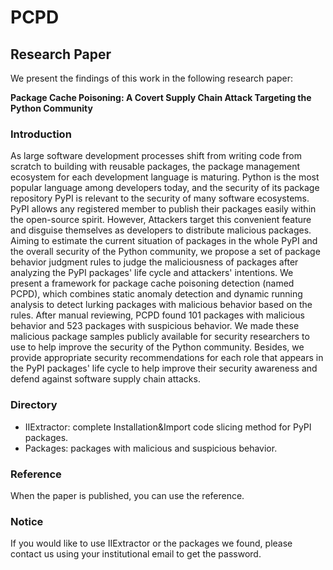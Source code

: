 # PCPD

## Research Paper

We present the findings of this work in the following research paper:

**Package Cache Poisoning: A Covert Supply Chain Attack Targeting the Python Community**

### Introduction

As large software development processes shift from writing code from scratch to building with reusable packages, the package management ecosystem for each development language is maturing. Python is the most popular language among developers today, and the security of its package repository PyPI is relevant to the security of many software ecosystems. PyPI allows any registered member to publish their packages easily within the open-source spirit. However, Attackers target this convenient feature and disguise themselves as developers to distribute malicious packages. Aiming to estimate the current situation of packages in the whole PyPI and the overall security of the Python community, we propose a set of package behavior judgment rules to judge the maliciousness of packages after analyzing the PyPI packages' life cycle and attackers' intentions. We present a framework for package cache poisoning detection (named PCPD), which combines static anomaly detection and dynamic running analysis to detect lurking packages with malicious behavior based on the rules. After manual reviewing, PCPD found 101 packages with malicious behavior and 523 packages with suspicious behavior. We made these malicious package samples publicly available for security researchers to use to help improve the security of the Python community. Besides, we provide appropriate security recommendations for each role that appears in the PyPI packages' life cycle to help improve their security awareness and defend against software supply chain attacks.

### Directory

* IIExtractor: complete Installation&Import code slicing method for PyPI packages.
* Packages: packages with malicious and suspicious behavior.

### Reference

When the paper is published, you can use the reference.

### Notice

If you would like to use IIExtractor or the packages we found, please contact us using your institutional email to get the password.

